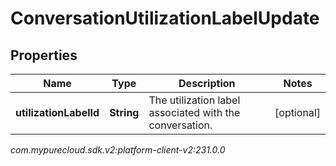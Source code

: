 # ConversationUtilizationLabelUpdate


## Properties

| Name | Type | Description | Notes |
| ------------ | ------------- | ------------- | ------------- |
| **utilizationLabelId** | **String** | The utilization label associated with the conversation. |  [optional] |




_com.mypurecloud.sdk.v2:platform-client-v2:231.0.0_
